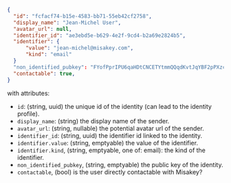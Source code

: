 ```json
{
  "id": "fcfacf74-b15e-4583-bb71-55eb42cf2758",
  "display_name": "Jean-Michel User",
  "avatar_url": null,
  "identifier_id": "ae3ebd5e-b629-4e2f-9cd4-b2a69e2824b5",
  "identifier": {
      "value": "jean-michel@misakey.com",
      "kind": "email"
  }
  "non_identified_pubkey": "FYofPprIPU6qaHDtCNCETYtmmQQqdKvtJqYBF2pPXzc",
  "contactable": true,
}
```

with attributes:
- `id`: (string, uuid) the unique id of the identity (can lead to the identity profile).
- `display_name`: (string) the display name of the sender.
- `avatar_url`: (string, nullable) the potential avatar url of the sender.
- `identifier_id`: (string, uuid) the identifier id linked to the identity.
- `identifier.value`: (string, emptyable) the value of the identifier.
- `identifier.kind`, (string, emptyable, one of: email): the kind of the identifier.
- `non_identified_pubkey`, (string, emptyable) the public key of the identity.
- `contactable`, (bool) is the user directly contactable with Misakey?
